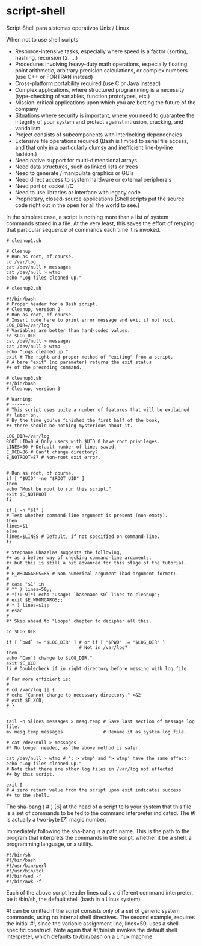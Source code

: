 # script-shell

Script Shell para sistemas operativos Unix / Linux

<!---
"K:\usuario\Downloads\abs-guide--Advanced Bash-Scripting Guide.pdf"
-->
When not to use shell scripts

- Resource-intensive tasks, especially where speed is a factor (sorting, 
hashing, recursion [2] ...)
- Procedures involving heavy-duty math operations, especially floating 
point arithmetic, arbitrary precision calculations, or complex numbers 
(use C++ or FORTRAN instead)
- Cross-platform portability required (use C or Java instead)
- Complex applications, where structured programming is a necessity 
(type-checking of variables, function prototypes, etc.)
- Mission-critical applications upon which you are betting the future 
of the company
- Situations where security is important, where you need to guarantee 
the integrity of your system and protect against intrusion, cracking, 
and vandalism
- Project consists of subcomponents with interlocking dependencies
- Extensive file operations required (Bash is limited to serial file 
access, and that only in a particularly clumsy and inefficient 
line-by-line fashion.)
- Need native support for multi-dimensional arrays
- Need data structures, such as linked lists or trees
- Need to generate / manipulate graphics or GUIs
- Need direct access to system hardware or external peripherals
- Need port or socket I/O
- Need to use libraries or interface with legacy code
- Proprietary, closed-source applications (Shell scripts put the source 
code right out in the open for all the world to see.)


In the simplest case, a script is nothing more than a list of system 
commands stored in a file. At the very least, this saves the effort 
of retyping that particular sequence of commands each time it is invoked.


```terminal
# cleanup1.sh

# Cleanup
# Run as root, of course.
cd /var/log
cat /dev/null > messages
cat /dev/null > wtmp
echo "Log files cleaned up."
```

```terminal
# cleanup2.sh

#!/bin/bash
# Proper header for a Bash script.
# Cleanup, version 2
# Run as root, of course.
# Insert code here to print error message and exit if not root.
LOG_DIR=/var/log
# Variables are better than hard-coded values.
cd $LOG_DIR
cat /dev/null > messages
cat /dev/null > wtmp
echo "Logs cleaned up."
exit # The right and proper method of "exiting" from a script.
# A bare "exit" (no parameter) returns the exit status
#+ of the preceding command.
```

```terminal
# cleanup3.sh
#!/bin/bash
# Cleanup, version 3

# Warning:
# -------
# This script uses quite a number of features that will be explained
#+ later on.
# By the time you've finished the first half of the book,
#+ there should be nothing mysterious about it.

LOG_DIR=/var/log
ROOT_UID=0 # Only users with $UID 0 have root privileges.
LINES=50 # Default number of lines saved.
E_XCD=86 # Can't change directory?
E_NOTROOT=87 # Non-root exit error.


# Run as root, of course.
if [ "$UID" -ne "$ROOT_UID" ]
then
echo "Must be root to run this script."
exit $E_NOTROOT
fi

if [ -n "$1" ]
# Test whether command-line argument is present (non-empty).
then
lines=$1
else
lines=$LINES # Default, if not specified on command-line.
fi

# Stephane Chazelas suggests the following,
#+ as a better way of checking command-line arguments,
#+ but this is still a bit advanced for this stage of the tutorial.
#
# E_WRONGARGS=85 # Non-numerical argument (bad argument format).
#
# case "$1" in
# "" ) lines=50;;
# *[!0-9]*) echo "Usage: `basename $0` lines-to-cleanup";
# exit $E_WRONGARGS;;
# * ) lines=$1;;
# esac
#
#* Skip ahead to "Loops" chapter to decipher all this.

cd $LOG_DIR

if [ `pwd` != "$LOG_DIR" ] # or if [ "$PWD" != "$LOG_DIR" ]
                           # Not in /var/log?
then
echo "Can't change to $LOG_DIR."
exit $E_XCD
fi # Doublecheck if in right directory before messing with log file.

# Far more efficient is:
#
# cd /var/log || {
# echo "Cannot change to necessary directory." >&2
# exit $E_XCD;
# }


tail -n $lines messages > mesg.temp # Save last section of message log file.
mv mesg.temp messages               # Rename it as system log file.

# cat /dev/null > messages
#* No longer needed, as the above method is safer.

cat /dev/null > wtmp # ': > wtmp' and '> wtmp' have the same effect.
echo "Log files cleaned up."
# Note that there are other log files in /var/log not affected
#+ by this script.

exit 0
# A zero return value from the script upon exit indicates success
#+ to the shell.
```

The sha-bang ( #!) [6] at the head of a script tells your system that 
this file is a set of commands to be fed to the command interpreter 
indicated. The #! is actually a two-byte [7] magic number.

Immediately following the sha-bang is a path name. This is the path to 
the program that interprets the commands in the script, whether it be a 
shell, a programming language, or a utility.

```terminal
#!/bin/sh
#!/bin/bash
#!/usr/bin/perl
#!/usr/bin/tcl
#!/bin/sed -f
#!/bin/awk -f
```

Each of the above script header lines calls a different command 
interpreter, be it /bin/sh, the default shell (bash in a Linux system)

#! can be omitted if the script consists only of a set of generic system 
commands, using no internal shell directives. The second example, 
requires the initial #!, since the variable assignment line, lines=50,
uses a shell-specific construct. Note again that #!/bin/sh invokes the 
default shell interpreter, which defaults to /bin/bash on a Linux machine.

